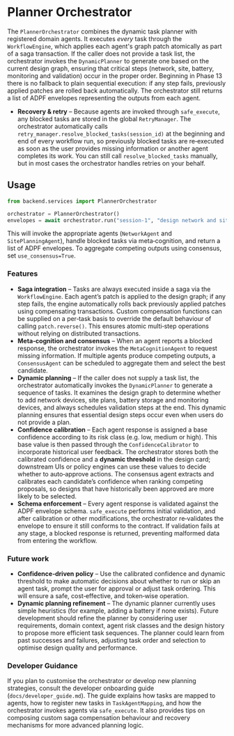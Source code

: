 # Planner Orchestrator

The `PlannerOrchestrator` combines the dynamic task planner with
registered domain agents. It executes *every* task through the
`WorkflowEngine`, which applies each agent's graph patch atomically as
part of a saga transaction. If the caller does not provide a task list,
the orchestrator invokes the `DynamicPlanner` to generate one based on
the current design graph, ensuring that critical steps (network, site,
battery, monitoring and validation) occur in the proper order. Beginning
in Phase 13 there is no fallback to plain sequential execution: if any
step fails, previously applied patches are rolled back automatically.
The orchestrator still returns a list of ADPF envelopes representing the
outputs from each agent.

* **Recovery & retry** – Because agents are invoked through
  `safe_execute`, any blocked tasks are stored in the global
  `RetryManager`.  The orchestrator automatically calls
  `retry_manager.resolve_blocked_tasks(session_id)` at the beginning and
  end of every workflow run, so previously blocked tasks are
  re‑executed as soon as the user provides missing information or
  another agent completes its work.  You can still call
  `resolve_blocked_tasks` manually, but in most cases the orchestrator
  handles retries on your behalf.

## Usage

```python
from backend.services import PlannerOrchestrator

orchestrator = PlannerOrchestrator()
envelopes = await orchestrator.run("session-1", "design network and site")
```

This will invoke the appropriate agents (`NetworkAgent` and
`SitePlanningAgent`), handle blocked tasks via meta‑cognition, and
return a list of ADPF envelopes.  To aggregate competing outputs using
consensus, set `use_consensus=True`.

### Features

* **Saga integration** – Tasks are always executed inside a saga via
  the `WorkflowEngine`. Each agent’s patch is applied to the design
  graph; if any step fails, the engine automatically rolls back
  previously applied patches using compensating transactions. Custom
  compensation functions can be supplied on a per‑task basis to override
  the default behaviour of calling `patch.reverse()`. This ensures
  atomic multi‑step operations without relying on distributed
  transactions.
* **Meta‑cognition and consensus** – When an agent reports a blocked
  response, the orchestrator invokes the `MetaCognitionAgent` to request
  missing information. If multiple agents produce competing outputs, a
  `ConsensusAgent` can be scheduled to aggregate them and select the
  best candidate.
* **Dynamic planning** – If the caller does not supply a task list, the
  orchestrator automatically invokes the `DynamicPlanner` to generate a
  sequence of tasks. It examines the design graph to determine whether
  to add network devices, site plans, battery storage and monitoring
  devices, and always schedules validation steps at the end. This
  dynamic planning ensures that essential design steps occur even when
  users do not provide a plan.
* **Confidence calibration** – Each agent response is assigned a base
  confidence according to its risk class (e.g. low, medium or high).
  This base value is then passed through the `ConfidenceCalibrator` to
  incorporate historical user feedback. The orchestrator stores both the
  calibrated confidence and a **dynamic threshold** in the design card;
  downstream UIs or policy engines can use these values to decide
  whether to auto‑approve actions. The consensus agent extracts and
  calibrates each candidate’s confidence when ranking competing
  proposals, so designs that have historically been approved are more
  likely to be selected.
* **Schema enforcement** – Every agent response is validated against the
  ADPF envelope schema. `safe_execute` performs initial validation, and
  after calibration or other modifications, the orchestrator re‑validates
  the envelope to ensure it still conforms to the contract. If
  validation fails at any stage, a blocked response is returned,
  preventing malformed data from entering the workflow.

### Future work

* **Confidence‑driven policy** – Use the calibrated confidence and
  dynamic threshold to make automatic decisions about whether to run or
  skip an agent task, prompt the user for approval or adjust task
  ordering. This will ensure a safe, cost‑effective, and token‑wise
  operation.
* **Dynamic planning refinement** – The dynamic planner currently uses
  simple heuristics (for example, adding a battery if none exists).
  Future development should refine the planner by considering user
  requirements, domain context, agent risk classes and the design
  history to propose more efficient task sequences. The planner could
  learn from past successes and failures, adjusting task order and
  selection to optimise design quality and performance.

### Developer Guidance

If you plan to customise the orchestrator or develop new planning
strategies, consult the developer onboarding guide
(`docs/developer_guide.md`).  The guide explains how tasks are mapped to
agents, how to register new tasks in `TaskAgentMapping`, and how the
orchestrator invokes agents via `safe_execute`.  It also provides tips
on composing custom saga compensation behaviour and recovery mechanisms
for more advanced planning logic.

